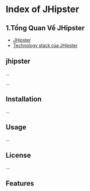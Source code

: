 
# Index of JHipster

## 1.Tổng Quan Về JHipster



- [JHipster](#jhipster)
- [Technology stack của JHipster](#features)


## jhipster
...


...

## Installation
...

## Usage
...

## License
...
## Features
